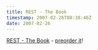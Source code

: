 ```yaml
---
title: REST - The Book
timestamp: 2007-02-26T08:38:46Z
date: 2007-02-26
---
```


<p><a href="http://www.crummy.com/writing/RESTful-Web-Services/">REST - The Book</a>  - <a href="http://www.amazon.co.uk/gp/product/0596529260?tag2=crummthesite-20">preorder it</a>!</p>